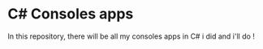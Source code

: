 # C# Consoles apps

In this repository, there will be all my consoles apps in C# i did and i'll do ! 
